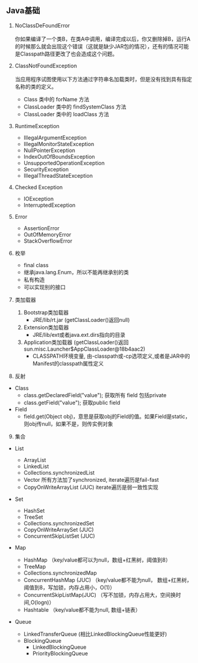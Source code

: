 ## Java基础

1. NoClassDeFoundError  
<br/>你如果编译了一个类B，在类A中调用，编译完成以后，你又删除掉B，运行A的时候那么就会出现这个错误（这就是缺少JAR包的情况），还有的情况可能是Classpath路径更改了也会造成这个问题。

2. ClassNotFoundException  
<br/>当应用程序试图使用以下方法通过字符串名加载类时，但是没有找到具有指定名称的类的定义。   
    - Class 类中的 forName 方法
    - ClassLoader 类中的 findSystemClass 方法
    - ClassLoader 类中的 loadClass 方法

3. RuntimeException  
    - IllegalArgumentException
    - IllegalMonitorStateException
    - NullPointerException
    - IndexOutOfBoundsException
    - UnsupportedOperationException
    - SecurityException
    - IllegalThreadStateException

4. Checked Exception  
    - IOException
    - InterruptedException

5. Error   
    - AssertionError
    - OutOfMemoryError
    - StackOverflowError

6. 枚举
    - final class
    - 继承java.lang.Enum，所以不能再继承别的类
    - 私有构造
    - 可以实现别的接口

7. 类加载器
    1. Bootstrap类加载器 
        - JRE/lib/rt.jar (getClassLoader()返回null)
    2. Extension类加载器 
        - JRE/lib/ext或者java.ext.dirs指向的目录
    3. Application类加载器 (getClassLoader()返回sun.misc.Launcher$AppClassLoader@18b4aac2) 
        - CLASSPATH环境变量, 由-classpath或-cp选项定义,或者是JAR中的Manifest的classpath属性定义
        
8. 反射
- Class
    - class.getDeclaredField("value"); 获取所有 field 包括private
    - class.getField("value"); 获取public field
- Field
    - field.get(Object obj)，意思是获取obj的Field的值。如果Field是static，则obj传null，如果不是，则传实例对象

9. 集合
- List
    - ArrayList
    - LinkedList
    - Collections.synchronizedList
    - Vector 所有方法加了synchronized, iterate遍历是fail-fast
    - CopyOnWriteArrayList (JUC) iterate遍历是弱一致性实现
    
- Set
    - HashSet
    - TreeSet
    - Collections.synchronizedSet
    - CopyOnWriteArraySet (JUC)
    - ConcurrentSkipListSet (JUC)
    
- Map
    - HashMap （key/value都可以为null，数组+红黑树，阈值到8）
    - TreeMap
    - Collections.synchronizedMap
    - ConcurrentHashMap (JUC) （key/value都不能为null， 数组+红黑树，阈值到8，写加锁，内存占用小，O(1)）
    - ConcurrentSkipListMap(JUC) （写不加锁，内存占用大，空间换时间,O(logn)）
    - Hashtable （key/value都不能为null, 数组+链表）
    
- Queue
    - LinkedTransferQueue (相比LinkedBlockingQueue性能更好)
    - BlockingQueue
        - LinkedBlockingQueue
        - PriorityBlockingQueue  
   
